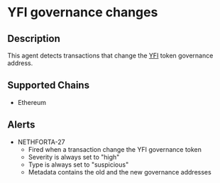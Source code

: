 # YFI governance changes 

## Description

This agent detects transactions that change the [YFI](https://etherscan.io/token/0x0bc529c00c6401aef6d220be8c6ea1667f6ad93e) token governance address.

## Supported Chains

- Ethereum

## Alerts

- NETHFORTA-27
  - Fired when a transaction change the YFI governance token
  - Severity is always set to "high" 
  - Type is always set to "suspicious" 
  - Metadata contains the old and the new governance addresses

